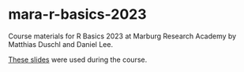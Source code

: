 # mara-r-basics-2023
Course materials for R Basics 2023 at Marburg Research Academy by Matthias Duschl and Daniel Lee.

[These slides](https://docs.google.com/presentation/d/1auJUegW6q7h5eEPo_hQScfXzd6O3Gkj9s7xlUdYQTqI/edit?usp=sharing) were used during the course.

